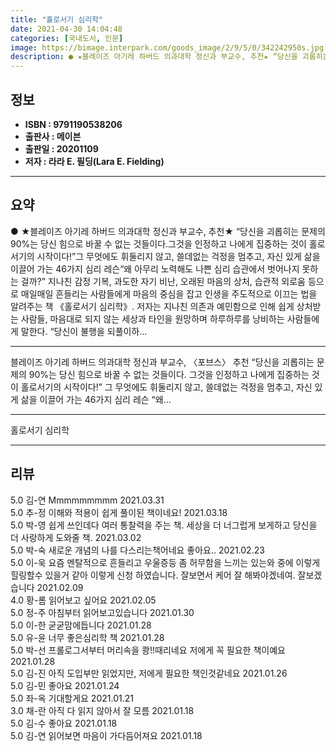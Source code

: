 ```yaml
---
title: "홀로서기 심리학"
date: 2021-04-30 14:04:48
categories: [국내도서, 인문]
image: https://bimage.interpark.com/goods_image/2/9/5/0/342242950s.jpg
description: ● ★블레이즈 아기레 하버드 의과대학 정신과 부교수, 추천★ “당신을 괴롭히는 문제의 90%는 당신 힘으로 바꿀 수 없는 것들이다.그것을 인정하고 나에게 집중하는 것이 홀로서기의 시작이다!”그 무엇에도 휘둘리지 않고, 쓸데없는 걱정을 멈추고, 자신 있게 삶을 이끌어 가는 46가지 심
---
```


## **정보**

- **ISBN : 9791190538206**
- **출판사 : 메이븐**
- **출판일 : 20201109**
- **저자 : 라라 E. 필딩(Lara E. Fielding)**

------



## **요약**

●  ★블레이즈 아기레 하버드 의과대학 정신과 부교수,  추천★ “당신을 괴롭히는 문제의 90%는 당신 힘으로 바꿀 수 없는 것들이다.그것을 인정하고 나에게 집중하는 것이 홀로서기의 시작이다!”그 무엇에도 휘둘리지 않고, 쓸데없는 걱정을 멈추고, 자신 있게 삶을 이끌어 가는 46가지 심리 레슨“왜 아무리 노력해도 나쁜 심리 습관에서 벗어나지 못하는 걸까?” 지나친 감정 기복, 과도한 자기 비난, 오래된 마음의 상처, 습관적 외로움 등으로 매일매일 흔들리는 사람들에게 마음의 중심을 잡고 인생을 주도적으로 이끄는 법을 알려주는 책 《홀로서기 심리학》. 저자는 지나친 의존과 예민함으로 인해 쉽게 상처받는 사람들, 마음대로 되지 않는 세상과 타인을 원망하며 하루하루를 낭비하는 사람들에게 말한다. “당신이 불행을 되풀이하...

------

블레이즈 아기레 하버드 의과대학 정신과 부교수, 〈포브스〉 추천
“당신을 괴롭히는 문제의 90%는 당신 힘으로 바꿀 수 없는 것들이다.
그것을 인정하고 나에게 집중하는 것이 홀로서기의 시작이다!”
그 무엇에도 휘둘리지 않고, 쓸데없는 걱정을 멈추고, 자신 있게 삶을 이끌어 가는 46가지 심리 레슨
“왜... 

------


홀로서기 심리학 

------


## **리뷰** 

5.0 김-연  Mmmmmmmmm 2021.03.31 <br/>5.0 추-정 이해와 적용이 쉽게 풀이된 책이네요!  2021.03.18 <br/>5.0 박-영 쉽게 쓰인데다 여러 통찰력을 주는 책. 세상을 더 너그럽게 보게하고 당신을 더 사랑하게 도와줄 책. 2021.03.02 <br/>5.0 박-숙 새로운 개념의 나를 다스리는책어네요
좋아요.. 2021.02.23 <br/>5.0 이-욱 요즘 멘탈적으로 흔들리고 우울증등 좀 허무함을 느끼는 있는와 중에 이렇게 힐링할수 있을거 같아 이렇게 신청 하였습니다. 잘보면서 케어 잘 해봐야겠네여. 잘보겠습니다 2021.02.09 <br/>4.0 황-롬 읽어보고 싶어요  2021.02.05 <br/>5.0 정-주 아침부터 읽어보고있습니다 2021.01.30 <br/>5.0 이-한 굳굳맘에듭니다 2021.01.28 <br/>5.0 유-윤 너무 좋은심리학 책 2021.01.28 <br/>5.0 박-선 프롤로그서부터 머리속을 쾅!!때리네요 저에게 꼭 필요한 책이예요 2021.01.28 <br/>5.0 김-진 아직 도입부만 읽었지만, 저에게 필요한 책인것같네요 2021.01.26 <br/>5.0 김-민 좋아요 2021.01.24 <br/>5.0 좌-옥 기대할게요  2021.01.21 <br/>3.0 채-란 아직 다 읽지 않아서 잘 모름 2021.01.18 <br/>5.0 김-수 좋아요  2021.01.18 <br/>5.0 김-연 읽어보면 마음이 가다듬어져요 2021.01.18 <br/>